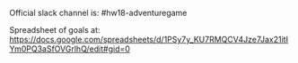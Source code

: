 Official slack channel is: #hw18-adventuregame

Spreadsheet of goals at: https://docs.google.com/spreadsheets/d/1PSy7y_KU7RMQCV4Jze7Jax21itIYm0PQ3aSfOVGrlhQ/edit#gid=0